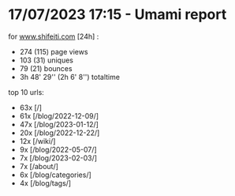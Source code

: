# 17/07/2023 17:15 - Umami report
for www.shifeiti.com [24h] :

 - 274 (115) page views
 - 103 (31) uniques
 - 79 (21) bounces
 - 3h 48' 29'' (2h 6' 8'') totaltime


top 10 urls:
 - 63x [/]
 - 61x [/blog/2022-12-09/]
 - 47x [/blog/2023-01-12/]
 - 20x [/blog/2022-12-22/]
 - 12x [/wiki/]
 - 9x [/blog/2022-05-07/]
 - 7x [/blog/2023-02-03/]
 - 7x [/about/]
 - 6x [/blog/categories/]
 - 4x [/blog/tags/]


